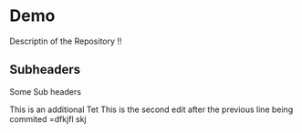 # Demo

Descriptin of the Repository !!

## Subheaders

Some Sub headers  


This is an additional Tet
This is the second edit after the previous line being commited =dfkjfl skj